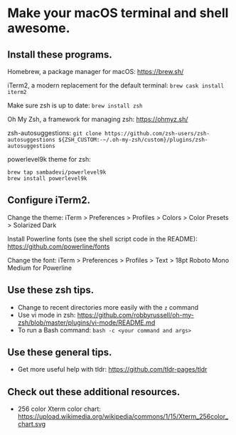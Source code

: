 # Make your macOS terminal and shell awesome.

## Install these programs.

Homebrew, a package manager for macOS: https://brew.sh/

iTerm2, a modern replacement for the default terminal: `brew cask install iterm2`

Make sure zsh is up to date: `brew install zsh`

Oh My Zsh, a framework for managing zsh: https://ohmyz.sh/

zsh-autosuggestions: `git clone https://github.com/zsh-users/zsh-autosuggestions ${ZSH_CUSTOM:-~/.oh-my-zsh/custom}/plugins/zsh-autosuggestions`

powerlevel9k theme for zsh:

    brew tap sambadevi/powerlevel9k
    brew install powerlevel9k

## Configure iTerm2.

Change the theme: iTerm > Preferences > Profiles > Colors > Color Presets > Solarized Dark 

Install Powerline fonts (see the shell script code in the README): https://github.com/powerline/fonts

Change the font: iTerm > Preferences > Profiles > Text > 18pt Roboto Mono Medium for Powerline

## Use these zsh tips.

* Change to recent directories more easily with the `z` command
* Use vi mode in zsh: https://github.com/robbyrussell/oh-my-zsh/blob/master/plugins/vi-mode/README.md
* To run a Bash command: `bash -c <your command and args>`

## Use these general tips.

* Get more useful help with tldr: https://github.com/tldr-pages/tldr

## Check out these additional resources.

* 256 color Xterm color chart: https://upload.wikimedia.org/wikipedia/commons/1/15/Xterm_256color_chart.svg

